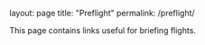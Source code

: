 layout: page
title: "Preflight"
permalink: /preflight/

This page contains links useful for briefing flights.
